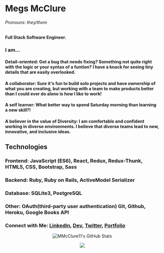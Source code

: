 <!--
**MMcClure11/MMcClure11** is a ✨ _special_ ✨ repository because its `README.md` (this file) appears on your GitHub profile.

Here are some ideas to get you started:

- 🔭 I’m currently working on ...
- 🌱 I’m currently learning ...
- 👯 I’m looking to collaborate on ...
- 🤔 I’m looking for help with ...
- 💬 Ask me about ...
- 📫 How to reach me: ...
- 😄 Pronouns: ...
- ⚡ Fun fact: ...
-->

# Megs McClure
###### Pronouns: they/them
**Full Stack Software Engineer.** 
### I am...
#### Detail-oriented: Got a bug that needs fixing? Something not quite right with the logic or your syntax of a funtion? I have a knack for seeing tiny details that are easily overlooked.
#### A collaborator: Sure it's fun to build solo projects and have ownership of what you are creating, but working with a team to make products better than I could ever do alone is how I like to work!
#### A self learner: What better way to spend Saturday morning than learning a new skill?!
#### A believer in the value of Diversity: I am comfortable and confident working in diverse environments. I believe that diverse teams lead to new, innovative, and inclusive ideas.
## Technologies
### Frontend: JavaScript (ES6), React, Redux, Redux-Thunk, HTML5, CSS, Bootstrap, Sass
### Backend: Ruby, Ruby on Rails, ActiveModel Serializer
### Database: SQLite3, PostgreSQL
### Other: OAuth(third-party user authentication) Git, Github, Heroku, Google Books API

###    Connect with Me: [LinkedIn](https://www.linkedin.com/in/megmcclure/), [Dev](https://dev.to/mmcclure11), [Twitter](https://twitter.com/MMcClure0100), [Portfolio](https://mmcclure-portfolio.netlify.app/)
<p align="center">
    <img 
        align = "center"
        alt="MMcClure11's GitHub Stats"
        src="https://github-readme-stats.vercel.app/api?username=MMcClure11&show_icons=true"
    />
</p>
<p align="center">
    <img 
        align="center"
        src="https://github-readme-stats.vercel.app/api/top-langs/?username=MMcClure11&show_icons=true" 
    />
    </a>
</p>
